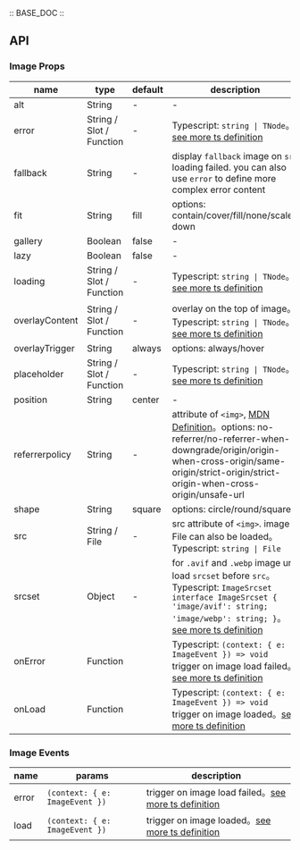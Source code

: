 :: BASE_DOC ::

## API

### Image Props

name | type | default | description | required
-- | -- | -- | -- | --
alt | String | - | \- | N
error | String / Slot / Function | - | Typescript: `string \| TNode`。[see more ts definition](https://github.com/Tencent/tdesign-vue-next/blob/develop/packages/components/common.ts) | N
fallback | String | - | display `fallback` image on `src` loading failed. you can also use `error` to define more complex error content | N
fit | String | fill | options: contain/cover/fill/none/scale-down | N
gallery | Boolean | false | \- | N
lazy | Boolean | false | \- | N
loading | String / Slot / Function | - | Typescript: `string \| TNode`。[see more ts definition](https://github.com/Tencent/tdesign-vue-next/blob/develop/packages/components/common.ts) | N
overlayContent | String / Slot / Function | - | overlay on the top of image。Typescript: `string \| TNode`。[see more ts definition](https://github.com/Tencent/tdesign-vue-next/blob/develop/packages/components/common.ts) | N
overlayTrigger | String | always | options: always/hover | N
placeholder | String / Slot / Function | - | Typescript: `string \| TNode`。[see more ts definition](https://github.com/Tencent/tdesign-vue-next/blob/develop/packages/components/common.ts) | N
position | String | center | \- | N
referrerpolicy | String | - | attribute of `<img>`, [MDN Definition](https://developer.mozilla.org/en-US/docs/Web/HTTP/Headers/Referrer-Policy)。options: no-referrer/no-referrer-when-downgrade/origin/origin-when-cross-origin/same-origin/strict-origin/strict-origin-when-cross-origin/unsafe-url | N
shape | String | square | options: circle/round/square | N
src | String / File | - | src attribute of `<img>`. image File can also be loaded。Typescript: `string \| File` | N
srcset | Object | - | for `.avif` and `.webp` image url, load `srcset` before `src`。Typescript: `ImageSrcset` `interface ImageSrcset { 'image/avif': string; 'image/webp': string; }`。[see more ts definition](https://github.com/Tencent/tdesign-vue-next/blob/develop/packages/components/image/type.ts) | N
onError | Function |  | Typescript: `(context: { e: ImageEvent }) => void`<br/>trigger on image load failed。[see more ts definition](https://github.com/Tencent/tdesign-vue-next/blob/develop/packages/components/common.ts) | N
onLoad | Function |  | Typescript: `(context: { e: ImageEvent }) => void`<br/>trigger on image loaded。[see more ts definition](https://github.com/Tencent/tdesign-vue-next/blob/develop/packages/components/common.ts) | N

### Image Events

name | params | description
-- | -- | --
error | `(context: { e: ImageEvent })` | trigger on image load failed。[see more ts definition](https://github.com/Tencent/tdesign-vue-next/blob/develop/packages/components/common.ts)
load | `(context: { e: ImageEvent })` | trigger on image loaded。[see more ts definition](https://github.com/Tencent/tdesign-vue-next/blob/develop/packages/components/common.ts)
